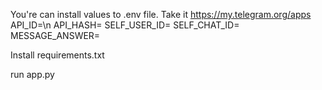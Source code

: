 You're can install values to .env file. Take it https://my.telegram.org/apps
    API_ID=\n
    API_HASH=
    SELF_USER_ID=
    SELF_CHAT_ID=
    MESSAGE_ANSWER=

Install requirements.txt

run app.py

